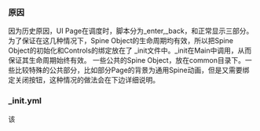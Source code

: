 ### 原因
因为历史原因，UI Page在调度时，脚本分为_enter,_back，和正常显示三部分。为了保证在这几种情况下，Spine Object的生命周期均有效，所以把Spine Object的初始化和Controls的绑定放在了 _init文件中。_init在Main中调用，从而保证其生命周期始终有效。
一些公共的Spine Object，放在common目录下。一些比较特殊的公共部分，比如部分Page的背景为通用Spine动画，但是又需要绑定关闭按钮，这种情况的做法会在下边详细说明。

### _init.yml
该